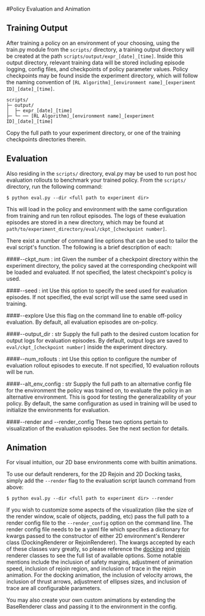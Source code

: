 #Policy Evaluation and Animation

## Training Output

After training a policy on an environment of your choosing, using the train.py module 
from the `scripts/` directory, a training output directory will be created at the path 
`scripts/output/expr_[date]_[time]`. Inside this output directory, relevant training data 
will be stored including episode logging, config files, and checkpoints of policy parameter values. 
Policy checkpoints may be found inside the experiment directory, which will follow the naming convention
of `[RL Algorithm]_[environment name]_[experiment ID]_[date]_[time]`.

```
scripts/
├─ output/
│  ├─ expr_[date]_[time]
├─ └─ ── [RL Algorithm]_[environment name]_[experiment ID]_[date]_[time]
```

Copy the full path to your experiment directory, or one of the training checkpoints directories
therein.

## Evaluation

Also residing in the `scripts/` directory, eval.py may be used to run post hoc evaluation
rollouts to benchmark your trained policy. From the `scripts/` directory, run the following
command:

`$ python eval.py --dir <full path to experiment dir>`

This will load in the policy and environment with the same configuration from training and run
ten rollout episodes. The logs of these evaluation episodes are stored in a new directory, which
may be found at `path/to/experiment_directory/eval/ckpt_[checkpoint number]`.

There exist a number of command line options that can be used to tailor the eval script's function.
The following is a brief description of each:

####--ckpt_num : int
Given the number of a checkpoint directory within the experiment directory, the policy saved at the corresponding
checkpoint will be loaded and evaluated. If not specified, the latest checkpoint's policy is used.

####--seed : int
Use this option to specify the seed used for evaluation episodes. If not specified, the eval script will use the
same seed used in training.

####--explore
Use this flag on the command line to enable off-policy evaluation. By default, all evaluation episodes are on-policy.

####--output_dir : str
Supply the full path to the desired custom location for output logs for evaluation episodes. By default, output logs
are saved to `eval/ckpt_[checkpoint number]` inside the experiment directory.

####--num_rollouts : int
Use this option to configure the number of evaluation rollout episodes to execute. If not specified, 10 evaluation
rollouts will be run.

####--alt_env_config : str
Supply the full path to an alternative config file for the environment the policy was trained on, to evaluate the policy
in an alternative environment. This is good for testing the generalizability of your policy. By default, the same 
configuration as used in training will be used to initialize the environments for evaluation.

####--render and --render_config
These two options pertain to visualization of the evaluation episodes. See the next section for details.

## Animation
For visual intuition, our 2D base environments come with builtin animations.

To use our default renderers, for the 2D Rejoin and 2D Docking tasks, simply add the `--render`
flag to the evaluation script launch command from above:

`$ python eval.py --dir <full path to experiment dir> --render`

If you wish to customize some aspects of the visualization (like the size of the render window, scale of objects, 
padding, etc) pass the full path to a render config file to the `--render_config` option on the command line. The 
render config file needs to be a yaml file which specifies a dictionary for kwargs passed to the constructor of either 
2D environment's Renderer class (DockingRenderer or RejoinRenderer). The kwargs accepted by each of these classes vary
greatly, so please reference the [docking](../../saferl/aerospace/tasks/docking/render.py) and 
[rejoin](../../saferl/aerospace/tasks/rejoin/render.py) renderer classes to see the full list of available options. Some
notable mentions include the inclusion of safety margins, adjustment of animation speed, inclusion of rejoin region, and 
inclusion of trace in the rejoin animation. For the docking animation, the inclusion of velocity arrows, the inclusion 
of thrust arrows, adjustment of ellipses sizes, and inclusion of trace are all configurable parameters.

You may also create your own custom animations by extending the BaseRenderer class and passing
it to the environment in the config.
